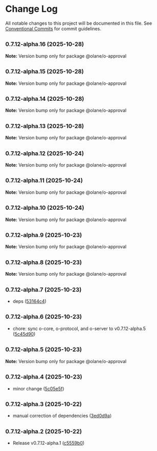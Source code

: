 # Change Log

All notable changes to this project will be documented in this file.
See [Conventional Commits](https://conventionalcommits.org) for commit guidelines.

## <small>0.7.12-alpha.16 (2025-10-28)</small>

**Note:** Version bump only for package @olane/o-approval

## <small>0.7.12-alpha.15 (2025-10-28)</small>

**Note:** Version bump only for package @olane/o-approval

## <small>0.7.12-alpha.14 (2025-10-28)</small>

**Note:** Version bump only for package @olane/o-approval

## <small>0.7.12-alpha.13 (2025-10-28)</small>

**Note:** Version bump only for package @olane/o-approval

## <small>0.7.12-alpha.12 (2025-10-24)</small>

**Note:** Version bump only for package @olane/o-approval

## <small>0.7.12-alpha.11 (2025-10-24)</small>

**Note:** Version bump only for package @olane/o-approval

## <small>0.7.12-alpha.10 (2025-10-24)</small>

**Note:** Version bump only for package @olane/o-approval

## <small>0.7.12-alpha.9 (2025-10-23)</small>

**Note:** Version bump only for package @olane/o-approval

## <small>0.7.12-alpha.8 (2025-10-23)</small>

**Note:** Version bump only for package @olane/o-approval

## <small>0.7.12-alpha.7 (2025-10-23)</small>

- deps ([53164c4](https://github.com/olane-labs/olane/commit/53164c4))

## <small>0.7.12-alpha.6 (2025-10-23)</small>

- chore: sync o-core, o-protocol, and o-server to v0.7.12-alpha.5 ([5c45d90](https://github.com/olane-labs/olane/commit/5c45d90))

## <small>0.7.12-alpha.5 (2025-10-23)</small>

**Note:** Version bump only for package @olane/o-approval

## <small>0.7.12-alpha.4 (2025-10-23)</small>

- minor change ([5c05e5f](https://github.com/olane-labs/olane/commit/5c05e5f))

## <small>0.7.12-alpha.3 (2025-10-22)</small>

- manual correction of dependencies ([3ed0d9a](https://github.com/olane-labs/olane/commit/3ed0d9a))

## <small>0.7.12-alpha.2 (2025-10-22)</small>

- Release v0.7.12-alpha.1 ([c5559b0](https://github.com/olane-labs/olane/commit/c5559b0))
